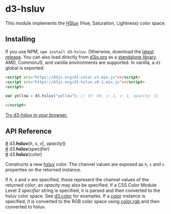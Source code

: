 # d3-hsluv

This module implements the [HSluv](http://www.hsluv.org/) (Hue, Saturation, Lightness) color space.


## Installing

If you use NPM, `npm install d3-hsluv`. Otherwise, download the [latest release](https://github.com/d3/d3-hsluv/releases/latest). You can also load directly from [d3js.org](https://d3js.org) as a [standalone library](https://d3js.org/d3-hsluv.v0.1.min.js). AMD, CommonJS, and vanilla environments are supported. In vanilla, a `d3` global is exported:

```html
<script src="https://d3js.org/d3-color.v1.min.js"></script>
<script src="https://d3js.org/d3-hsluv.v0.1.min.js"></script>
<script>

var yellow = d3.hsluv("yellow"); // {h: 60, s: 1, v: 1, opacity: 1}

</script>
```

[Try d3-hsluv in your browser.](https://tonicdev.com/npm/d3-hsluv)

## API Reference

<a name="hsluv" href="#hsluv">#</a> d3.<b>hsluv</b>(<i>h</i>, <i>s</i>, <i>v</i>[, <i>opacity</i>])<br>
<a href="#hsluv">#</a> d3.<b>hsluv</b>(<i>specifier</i>)<br>
<a href="#hsluv">#</a> d3.<b>hsluv</b>(<i>color</i>)<br>

Constructs a new [hsluv](http://www.hsluv.org/) color. The channel values are exposed as `h`, `s` and `v` properties on the returned instance.

If *h*, *s* and *v* are specified, these represent the channel values of the returned color; an *opacity* may also be specified. If a CSS Color Module Level 3 *specifier* string is specified, it is parsed and then converted to the hsluv color space. See [d3.color](https://github.com/d3/d3-color#color) for examples. If a [*color*](https://github.com/d3/d3-color#color) instance is specified, it is converted to the RGB color space using [*color*.rgb](https://github.com/d3/d3-color#color_rgb) and then converted to hsluv.
